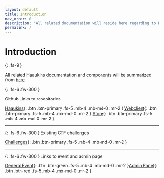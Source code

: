 ```yaml
---
layout: default
title: Introduction
nav_order: 0
description: "All related documentation will reside here regarding to Haaukins, such as webclient, store, haaukins itself."
permalink: /
---
```


# Introduction       
{: .fs-9 }

All related Haaukins documentation and components will be summarized from [here](https://docs.haaukins.com)


{: .fs-6 .fw-300 }

Github Links to repositories: 

[Haaukins](https://github.com/aau-network-security/haaukins){: .btn .btn-primary .fs-5 .mb-4 .mb-md-0 .mr-2 } [Webclient](https://github.com/aau-network-security/haaukins-webclient){: .btn .btn-primary .fs-5 .mb-4 .mb-md-0 .mr-2 } [Store](https://github.com/aau-network-security/haaukins-store){: .btn .btn-primary .fs-5 .mb-4 .mb-md-0 .mr-2 } 

---

{: .fs-6 .fw-300 }
Existing CTF challenges

[Challenges](/docs/challenges){: .btn .btn-primary .fs-5 .mb-4 .mb-md-0 .mr-2 }

--- 

{: .fs-6 .fw-300 }
Links to event and admin page

[General Event](https://general.haaukins.com){: .btn .btn-green .fs-5 .mb-4 .mb-md-0 .mr-2 }[Admin Panel](https://admin.haaukins.com:8003/){: .btn .btn-red .fs-5 .mb-4 .mb-md-0 .mr-2 }


